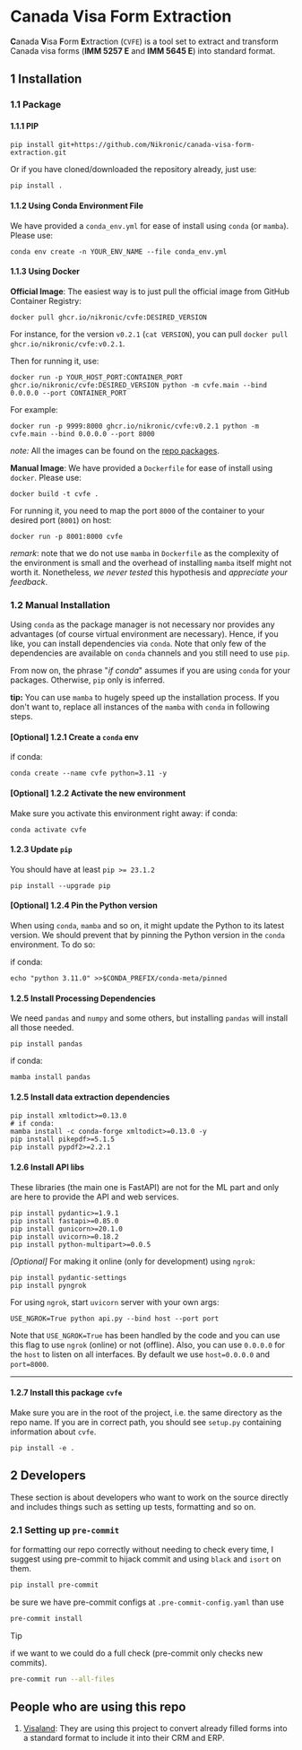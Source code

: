 # Canada Visa Form Extraction

**C**anada **V**isa **F**orm **E**xtraction (`CVFE`) is a tool set to extract and transform Canada visa forms (**IMM 5257 E** and **IMM 5645 E**) into standard format.

## 1 Installation

### 1.1 Package

#### 1.1.1 PIP

```shell
pip install git+https://github.com/Nikronic/canada-visa-form-extraction.git
```

Or if you have cloned/downloaded the repository already, just use:

```shell
pip install .
```

#### 1.1.2 Using Conda Environment File

We have provided a `conda_env.yml` for ease of install using `conda` (or `mamba`). Please use:

```shell
conda env create -n YOUR_ENV_NAME --file conda_env.yml
```

#### 1.1.3 Using Docker

**Official Image**:
The easiest way is to just pull the official image from GitHub Container Registry:

```shell
docker pull ghcr.io/nikronic/cvfe:DESIRED_VERSION
```

For instance, for the version `v0.2.1` (`cat VERSION`), you can pull `docker pull ghcr.io/nikronic/cvfe:v0.2.1`.

Then for running it, use:

```shell
docker run -p YOUR_HOST_PORT:CONTAINER_PORT ghcr.io/nikronic/cvfe:DESIRED_VERSION python -m cvfe.main --bind 0.0.0.0 --port CONTAINER_PORT
```

For example:

```shell
docker run -p 9999:8000 ghcr.io/nikronic/cvfe:v0.2.1 python -m cvfe.main --bind 0.0.0.0 --port 8000
```

*note:* All the images can be found on the [repo packages](https://github.com/Nikronic/canada-visa-form-extraction/pkgs/container/cvfe).

**Manual Image**:
We have provided a `Dockerfile` for ease of install using `docker`. Please use:

```shell
docker build -t cvfe .
```

For running it, you need to map the port `8000` of the container to your desired port (`8001`) on host:

```shell
docker run -p 8001:8000 cvfe
```

*remark*: note that we do not use `mamba` in `Dockerfile` as the complexity of the environment is small and the overhead of installing `mamba` itself might not worth it. Nonetheless, *we never tested* this hypothesis and *appreciate your feedback*.

### 1.2 Manual Installation

Using `conda` as the package manager is not necessary nor provides any advantages (of course virtual environment are necessary). Hence, if you like, you can install dependencies via `conda`. Note that only few of the dependencies are available on `conda` channels and you still need to use `pip`.

From now on, the phrase "*if conda*" assumes if you are using `conda` for your packages. Otherwise, `pip` only is inferred.

**tip:** You can use `mamba` to hugely speed up the installation process. If you don't want to, replace all instances of the `mamba` with `conda` in following steps.

#### \[Optional\] 1.2.1 Create a `conda` env

if conda:

```shell
conda create --name cvfe python=3.11 -y
```

#### \[Optional\] 1.2.2 Activate the new environment

Make sure you activate this environment right away:
if conda:

```shell
conda activate cvfe
```

#### 1.2.3 Update `pip`

You should have at least `pip >= 23.1.2`

```shell
pip install --upgrade pip
```

#### \[Optional\] 1.2.4 Pin the Python version

When using `conda`, `mamba` and so on, it might update the Python to its latest version. We should prevent that by pinning the Python version in the `conda` environment. To do so:

if conda:

```shell
echo "python 3.11.0" >>$CONDA_PREFIX/conda-meta/pinned
```

#### 1.2.5 Install Processing Dependencies

We need `pandas` and `numpy` and some others, but installing `pandas` will install all those needed.

```shell
pip install pandas
```

if conda:

```shell
mamba install pandas
```

#### 1.2.5 Install data extraction dependencies

```shell
pip install xmltodict>=0.13.0
# if conda:
mamba install -c conda-forge xmltodict>=0.13.0 -y
pip install pikepdf>=5.1.5
pip install pypdf2>=2.2.1
```

#### 1.2.6 Install API libs

These libraries (the main one is FastAPI) are not for the ML part and only are here to provide the API and web services.

```shell
pip install pydantic>=1.9.1
pip install fastapi>=0.85.0
pip install gunicorn>=20.1.0
pip install uvicorn>=0.18.2
pip install python-multipart>=0.0.5
```

*\[Optional\]* For making it online (only for development) using `ngrok`:

```shell
pip install pydantic-settings
pip install pyngrok
```

For using `ngrok`, start `uvicorn` server with your own args:

```shell
USE_NGROK=True python api.py --bind host --port port
```

Note that `USE_NGROK=True` has been handled by the code and you can use this flag to use `ngrok` (online) or not (offline). Also, you can use `0.0.0.0` for the `host` to listen on all interfaces. By default we use `host=0.0.0.0` and `port=8000`.

----

#### 1.2.7 Install this package `cvfe`

Make sure you are in the root of the project, i.e. the same directory as the repo name. If you are in correct path, you should see `setup.py` containing information about `cvfe`.

```shell
pip install -e .
```

## 2 Developers

These section is about developers who want to work on the source directly and includes things such as setting up tests, formatting and so on.

### 2.1 Setting up `pre-commit`

for formatting our repo correctly without needing to check every time, I suggest using pre-commit to hijack commit and using `black` and `isort` on them.

```bash
pip install pre-commit
```

be sure we have pre-commit configs at `.pre-commit-config.yaml` than use

```bash
pre-commit install
```

> [!TIP]
> if we want to we could do a full check (pre-commit only checks new commits).
>
> ```bash
> pre-commit run --all-files
> ```

## People who are using this repo

1. [Visaland](https://visaland.org): They are using this project to convert already filled forms into a standard format to include it into their CRM and ERP.

